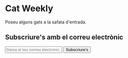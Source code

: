 ---
---

<h1><span class="bg-highlight">Cat Weekly</span></h1>

<p class="slogan"><span class="bg-highlight">Poseu alguns gats a la safata d'entrada.</span></p>

<div class="subscribe">
  <h2>Subscriure's amb el correu electrònic</h2>
  <form action="">
    <input type="email" placeholder="Deixa el teu correu electrònic aquí..." />
    <input type="submit" value="Subscriure's" />
  </form>
</div>
